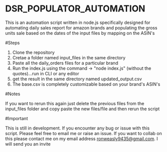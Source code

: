 # DSR_POPULATOR_AUTOMATION

This is an automation script written in node.js specifically designed for automating daily sales report for amazon brands and populating the gross units sale based on the dates of the input files by mapping on the ASIN's

#Steps

1. Clone the repository
2. Cretae a folder named input_files in the same directory
3. Paste all the daily_orders files for a particular brand
4. Run the index.js using the command -> "node index.js" (without the quotes)...run in CLI or any editor
5. get the result in the same directory named updated_output.csv
6. The base.csv is completely customizable based on your brand's ASIN's

#Notes

If you want to rerun this again just delete the previous files from the input_files folder and copy paste the new files/file and then rerun the script

#Important

This is still in development. If you encounter any bug or issue with this script. Please feel free to email me or raise an issue.
If you want to collab on this please contact me on my email address ronweasly9435@gmail.com. I will send you an invite
